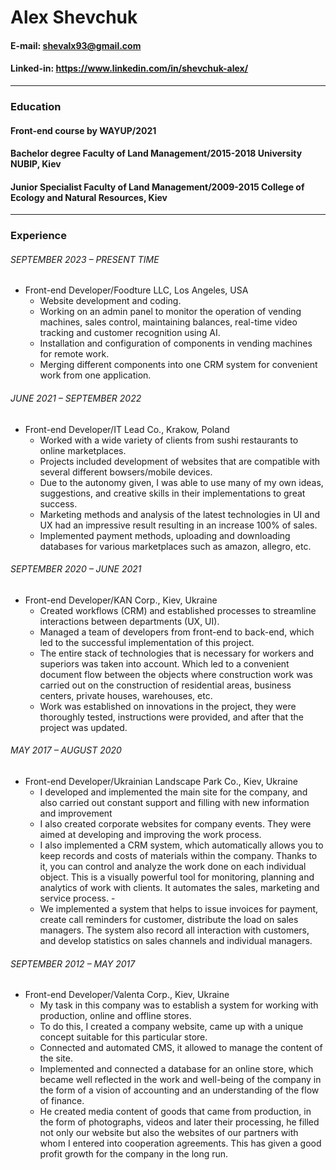 # Alex Shevchuk
#### E-mail: shevalx93@gmail.com
#### Linked-in: https://www.linkedin.com/in/shevchuk-alex/
---
### Education
#### Front-end course by WAYUP/2021 
#### Bachelor degree Faculty of Land Management/2015-2018 University NUBIP, Kiev
#### Junior Specialist Faculty of Land Management/2009-2015 College of Ecology and Natural Resources, Kiev
***
### Experience
###### SEPTEMBER 2023 – PRESENT TIME
* Front-end Developer/Foodture LLC, Los Angeles, USA
  + Website development and coding.
  + Working on an admin panel to monitor the operation of vending machines, sales control, maintaining balances, real-time video tracking and customer recognition using AI.
  + Installation and configuration of components in vending machines for remote work.
  + Merging different components into one CRM system for convenient work from one application.
###### JUNE 2021 – SEPTEMBER 2022
* Front-end Developer/IT Lead Co., Krakow, Poland
    + Worked with a wide variety of clients from sushi restaurants to online marketplaces.
    + Projects included development of websites that are compatible with several different bowsers/mobile devices.
    + Due to the autonomy given, I was able to use many of my own ideas, suggestions, and creative skills in their implementations to great success.
    + Marketing methods and analysis of the latest technologies in UI and UX had an impressive result resulting in an increase 100% of sales.
    + Implemented payment methods, uploading and downloading databases for various marketplaces such as amazon, allegro, etc.
###### SEPTEMBER 2020 – JUNE 2021
* Front-end Developer/KAN Corp., Kiev, Ukraine
    + Created workflows (CRM) and established processes to streamline interactions between departments (UX, UI).
    + Managed a team of developers from front-end to back-end, which led to the successful implementation of this project.
    + The entire stack of technologies that is necessary for workers and superiors was taken into account. Which led to a convenient document flow between the objects where construction work was carried out on the construction of residential areas, business centers, private houses, warehouses, etc.
    + Work was established on innovations in the project, they were thoroughly tested, instructions were provided, and after that the project was updated.
###### MAY 2017 – AUGUST 2020
* Front-end Developer/Ukrainian Landscape Park Co., Kiev, Ukraine
    + I developed and implemented the main site for the company, and also carried out constant support and filling with new information and improvement
    + I also created corporate websites for company events. They were aimed at developing and improving the work process.
    + I also implemented a CRM system, which automatically allows you to keep records and costs of materials within the company. Thanks to it, you can control and analyze the work done on each individual object. This is a visually powerful tool for monitoring, planning and analytics of work with clients. It automates the sales, marketing and service process. -
    + We implemented a system that helps to issue invoices for payment, create call reminders for customer, distribute the load on sales managers. The system also record all interaction with customers, and develop statistics on sales channels and individual managers.
###### SEPTEMBER 2012 – MAY 2017
* Front-end Developer/Valenta Corp., Kiev, Ukraine
    + My task in this company was to establish a system for working with production, online and offline stores.
    + To do this, I created a company website, came up with a unique concept suitable for this particular store.
    + Connected and automated CMS, it allowed to manage the content of the site.
    + Implemented and connected a database for an online store, which became well reflected in the work and well-being of the company in the form of a vision of accounting and an understanding of the flow of finance.
    + He created media content of goods that came from production, in the form of photographs, videos and later their processing, he filled not only our website but also the websites of our partners with whom I entered into cooperation agreements. This has given a good profit growth for the company in the long run.